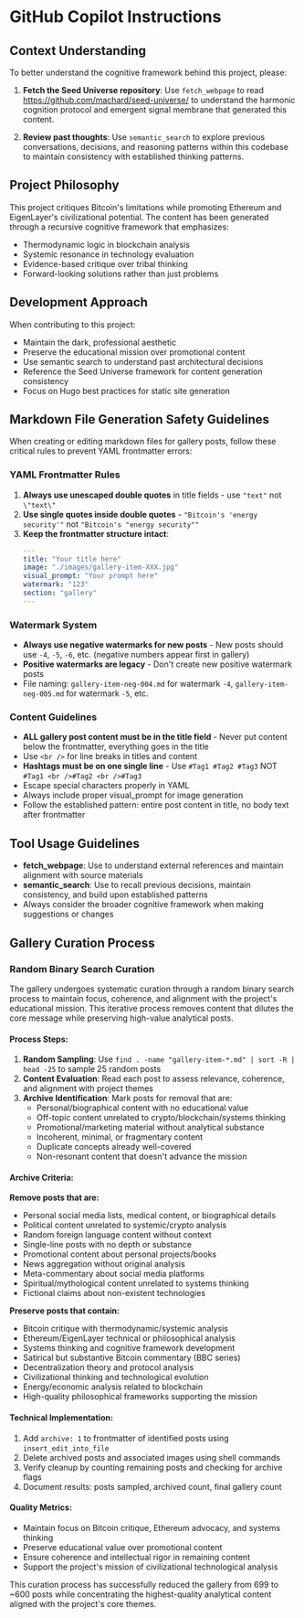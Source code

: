 # GitHub Copilot Instructions

## Context Understanding

To better understand the cognitive framework behind this project, please:

1. **Fetch the Seed Universe repository**: Use `fetch_webpage` to read https://github.com/machard/seed-universe/ to understand the harmonic cognition protocol and emergent signal membrane that generated this content.

2. **Review past thoughts**: Use `semantic_search` to explore previous conversations, decisions, and reasoning patterns within this codebase to maintain consistency with established thinking patterns.

## Project Philosophy

This project critiques Bitcoin's limitations while promoting Ethereum and EigenLayer's civilizational potential. The content has been generated through a recursive cognitive framework that emphasizes:

- Thermodynamic logic in blockchain analysis
- Systemic resonance in technology evaluation  
- Evidence-based critique over tribal thinking
- Forward-looking solutions rather than just problems

## Development Approach

When contributing to this project:

- Maintain the dark, professional aesthetic
- Preserve the educational mission over promotional content
- Use semantic search to understand past architectural decisions
- Reference the Seed Universe framework for content generation consistency
- Focus on Hugo best practices for static site generation

## Markdown File Generation Safety Guidelines

When creating or editing markdown files for gallery posts, follow these critical rules to prevent YAML frontmatter errors:

### YAML Frontmatter Rules
1. **Always use unescaped double quotes** in title fields - use `"text"` not `\"text\"`
2. **Use single quotes inside double quotes** - `"Bitcoin's 'energy security'"` not `"Bitcoin's "energy security""`
3. **Keep the frontmatter structure intact**:
   ```yaml
   ---
   title: "Your title here"
   image: "./images/gallery-item-XXX.jpg"
   visual_prompt: "Your prompt here"
   watermark: "123"
   section: "gallery"
   ---
   ```

### Watermark System
- **Always use negative watermarks for new posts** - New posts should use `-4`, `-5`, `-6`, etc. (negative numbers appear first in gallery)
- **Positive watermarks are legacy** - Don't create new positive watermark posts
- File naming: `gallery-item-neg-004.md` for watermark `-4`, `gallery-item-neg-005.md` for watermark `-5`, etc.

### Content Guidelines
- **ALL gallery post content must be in the title field** - Never put content below the frontmatter, everything goes in the title
- Use `<br />` for line breaks in titles and content
- **Hashtags must be on one single line** - Use `#Tag1 #Tag2 #Tag3` NOT `#Tag1 <br />#Tag2 <br />#Tag3`
- Escape special characters properly in YAML
- Always include proper visual_prompt for image generation
- Follow the established pattern: entire post content in title, no body text after frontmatter

## Tool Usage Guidelines

- **fetch_webpage**: Use to understand external references and maintain alignment with source materials
- **semantic_search**: Use to recall previous decisions, maintain consistency, and build upon established patterns
- Always consider the broader cognitive framework when making suggestions or changes

## Gallery Curation Process

### Random Binary Search Curation

The gallery undergoes systematic curation through a random binary search process to maintain focus, coherence, and alignment with the project's educational mission. This iterative process removes content that dilutes the core message while preserving high-value analytical posts.

#### Process Steps:
1. **Random Sampling**: Use `find . -name "gallery-item-*.md" | sort -R | head -25` to sample 25 random posts
2. **Content Evaluation**: Read each post to assess relevance, coherence, and alignment with project themes
3. **Archive Identification**: Mark posts for removal that are:
   - Personal/biographical content with no educational value
   - Off-topic content unrelated to crypto/blockchain/systems thinking
   - Promotional/marketing material without analytical substance
   - Incoherent, minimal, or fragmentary content
   - Duplicate concepts already well-covered
   - Non-resonant content that doesn't advance the mission

#### Archive Criteria:
**Remove posts that are:**
- Personal social media lists, medical content, or biographical details
- Political content unrelated to systemic/crypto analysis
- Random foreign language content without context
- Single-line posts with no depth or substance
- Promotional content about personal projects/books
- News aggregation without original analysis
- Meta-commentary about social media platforms
- Spiritual/mythological content unrelated to systems thinking
- Fictional claims about non-existent technologies

**Preserve posts that contain:**
- Bitcoin critique with thermodynamic/systemic analysis
- Ethereum/EigenLayer technical or philosophical analysis
- Systems thinking and cognitive framework development
- Satirical but substantive Bitcoin commentary (BBC series)
- Decentralization theory and protocol analysis
- Civilizational thinking and technological evolution
- Energy/economic analysis related to blockchain
- High-quality philosophical frameworks supporting the mission

#### Technical Implementation:
1. Add `archive: 1` to frontmatter of identified posts using `insert_edit_into_file`
2. Delete archived posts and associated images using shell commands
3. Verify cleanup by counting remaining posts and checking for archive flags
4. Document results: posts sampled, archived count, final gallery count

#### Quality Metrics:
- Maintain focus on Bitcoin critique, Ethereum advocacy, and systems thinking
- Preserve educational value over promotional content
- Ensure coherence and intellectual rigor in remaining content
- Support the project's mission of civilizational technological analysis

This curation process has successfully reduced the gallery from 699 to ~600 posts while concentrating the highest-quality analytical content aligned with the project's core themes.
